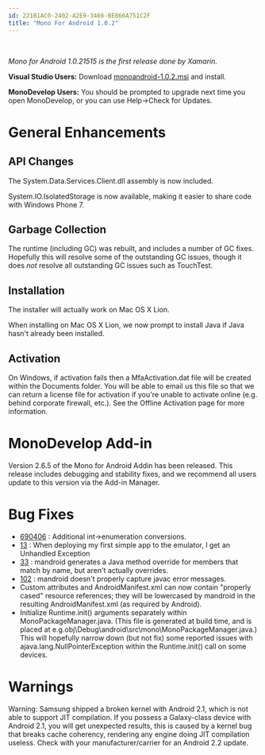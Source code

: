 ```yaml
---
id: 221B1AC0-2402-A2E9-3466-BE866A751C2F
title: "Mono For Android 1.0.2"
---
```


&nbsp;

 *Mono for Android 1.0.21515 is the first release done by Xamarin.*

 **Visual Studio Users:** Download [monoandroid-1.0.2.msi](http://c227137.r37.cf1.rackcdn.com/monoandroid-1.0.2.msi) and install.

 **MonoDevelop Users:** You should be prompted to upgrade next
time you open MonoDevelop, or you can use Help-&gt;Check for Updates.

 <a name="General_Enhancements" class="injected"></a>


# General Enhancements

 <a name="API_Changes" class="injected"></a>


## API Changes

The System.Data.Services.Client.dll assembly is now included.

System.IO.IsolatedStorage is now available, making it easier to share code
with Windows Phone 7.

 <a name="Garbage_Collection" class="injected"></a>


## Garbage Collection

The runtime (including GC) was rebuilt, and includes a number of GC fixes.
Hopefully this will resolve some of the outstanding GC issues, though it does *not* resolve all outstanding GC issues such as TouchTest.

 <a name="Installation" class="injected"></a>


## Installation

The installer will actually work on Mac OS X Lion.

When installing on Mac OS X Lion, we now prompt to install Java if Java
hasn't already been installed.

 <a name="Activation" class="injected"></a>


## Activation

On Windows, if activation fails then a MfaActivation.dat file will be created
within the Documents folder. You will be able to email us this file so that we
can return a license file for activation if you're unable to activate online
(e.g. behind corporate firewall, etc.). See the Offline Activation page for more
information.

 <a name="MonoDevelop_Add-in" class="injected"></a>


# MonoDevelop Add-in

Version 2.6.5 of the Mono for Android Addin has been released. This release
includes debugging and stability fixes, and we recommend all users update to
this version via the Add-in Manager.

 <a name="Bug_Fixes" class="injected"></a>


# Bug Fixes

-   [690406](https://bugzilla.novell.com/show_bug.cgi?id=690406) : Additional int-&gt;enumeration conversions. 
-   [13](http://bugzilla.xamarin.com/show_bug.cgi?id=13) : When deploying my first simple app to the emulator, I get an Unhandled Exception 
-   [33](http://bugzilla.xamarin.com/show_bug.cgi?id=33) : mandroid generates a Java method override for members that match by name, but aren't actually overrides. 
-   [102](http://bugzilla.xamarin.com/show_bug.cgi?id=102) : mandroid doesn't properly capture javac error messages. 
-  Custom attributes and AndroidManifest.xml can now contain "properly cased" resource references; they will be lowercased by mandroid in the resulting AndroidManifest.xml (as required by Android). 
-  Initialize Runtime.init() arguments separately within MonoPackageManager.java. (This file is generated at build time, and is placed at e.g.obj\Debug\android\src\mono\MonoPackageManager.java.) This will hopefully narrow down (but not fix) some reported issues with ajava.lang.NullPointerException within the Runtime.init() call on some devices. 


 <a name="Warnings" class="injected"></a>


# Warnings

Warning: Samsung shipped a broken kernel with Android 2.1, which is not able
to support JIT compilation. If you possess a Galaxy-class device with Android
2.1, you will get unexpected results, this is caused by a kernel bug that breaks
cache coherency, rendering any engine doing JIT compilation useless. Check with
your manufacturer/carrier for an Android 2.2 update.

